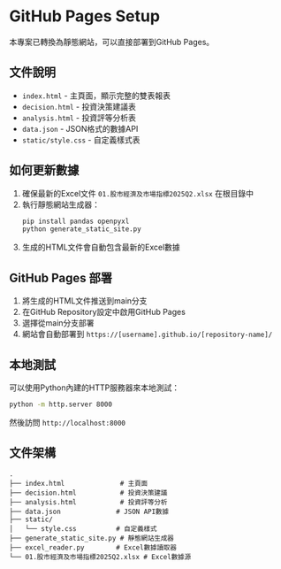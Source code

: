# GitHub Pages Setup

本專案已轉換為靜態網站，可以直接部署到GitHub Pages。

## 文件說明

- `index.html` - 主頁面，顯示完整的雙表報表
- `decision.html` - 投資決策建議表
- `analysis.html` - 投資評等分析表  
- `data.json` - JSON格式的數據API
- `static/style.css` - 自定義樣式表

## 如何更新數據

1. 確保最新的Excel文件 `01.股市經濟及市場指標2025Q2.xlsx` 在根目錄中
2. 執行靜態網站生成器：
   ```bash
   pip install pandas openpyxl
   python generate_static_site.py
   ```
3. 生成的HTML文件會自動包含最新的Excel數據

## GitHub Pages 部署

1. 將生成的HTML文件推送到main分支
2. 在GitHub Repository設定中啟用GitHub Pages
3. 選擇從main分支部署
4. 網站會自動部署到 `https://[username].github.io/[repository-name]/`

## 本地測試

可以使用Python內建的HTTP服務器來本地測試：

```bash
python -m http.server 8000
```

然後訪問 `http://localhost:8000`

## 文件架構

```
.
├── index.html              # 主頁面
├── decision.html           # 投資決策建議
├── analysis.html           # 投資評等分析
├── data.json              # JSON API數據
├── static/
│   └── style.css          # 自定義樣式
├── generate_static_site.py # 靜態網站生成器
├── excel_reader.py        # Excel數據讀取器
└── 01.股市經濟及市場指標2025Q2.xlsx # Excel數據源
```